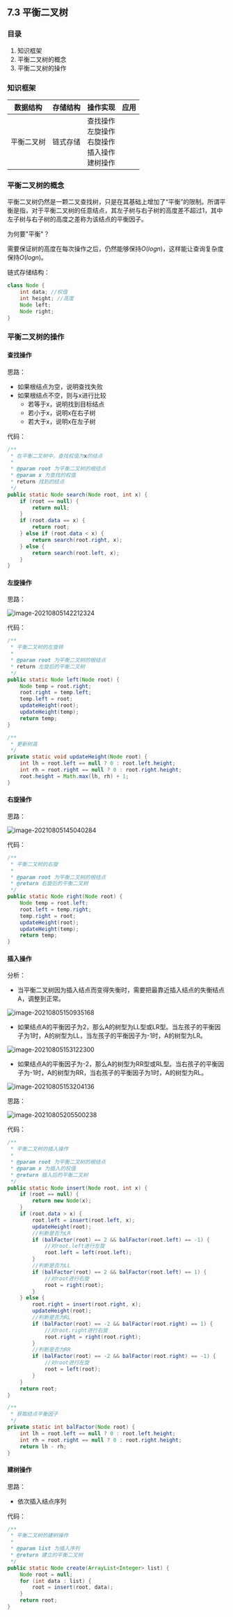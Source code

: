 ## 7.3 平衡二叉树

### 目录

1. 知识框架
2. 平衡二叉树的概念
3. 平衡二叉树的操作



### 知识框架

| 数据结构   | 存储结构 | 操作实现                                                     | 应用 |
| ---------- | -------- | ------------------------------------------------------------ | ---- |
| 平衡二叉树 | 链式存储 | 查找操作<br />左旋操作<br />右旋操作<br />插入操作<br />建树操作 |      |



### 平衡二叉树的概念

平衡二叉树仍然是一颗二叉查找树，只是在其基础上增加了“平衡”的限制。所谓平衡是指，对于平衡二叉树的任意结点，其左子树与右子树的高度差不超过1，其中左子树与右子树的高度之差称为该结点的平衡因子。

为何要"平衡"？

需要保证树的高度在每次操作之后，仍然能够保持$O(logn)$，这样能让查询复杂度保持$O(logn)$。

链式存储结构：

```java
class Node {
    int data; //权值
    int height; //高度
    Node left;
    Node right;
}
```



### 平衡二叉树的操作

#### 查找操作

思路：

* 如果根结点为空，说明查找失败
* 如果根结点不空，则与x进行比较
  * 若等于x，说明找到目标结点
  * 若小于x，说明x在右子树
  * 若大于x，说明x在左子树

代码：

```java
/**
 * 在平衡二叉树中，查找权值为x的结点
 *
 * @param root 为平衡二叉树的根结点
 * @param x 为查找的权值
 * return 找到的结点
 */
public static Node search(Node root, int x) {
    if (root == null) {
        return null;
    }
    if (root.data == x) {
        return root;
    } else if (root.data < x) {
        return search(root.right, x);
    } else {
        return search(root.left, x);
    }
}
```



#### 左旋操作

思路：

![image-20210805142212324](image-20210805142212324.png)

代码：

```java
/**
 * 平衡二叉树的左旋转
 *
 * @param root 为平衡二叉树的根结点
 * return 左旋后的平衡二叉树
 */
public static Node left(Node root) {
    Node temp = root.right;
    root.right = temp.left;
    temp.left = root;
    updateHeight(root);
    updateHeight(temp);
    return temp;
}

/**
 * 更新树高
 */
private static void updateHeight(Node root) {
    int lh = root.left == null ? 0 : root.left.height;
    int rh = root.right == null ? 0 : root.right.height;
    root.height = Math.max(lh, rh) + 1;
}
```



#### 右旋操作

思路：

![image-20210805145040284](image-20210805145040284.png)

代码：

```java
/**
 * 平衡二叉树的右旋
 *
 * @param root 为平衡二叉树的根结点
 * @return 右旋后的平衡二叉树
 */
public static Node right(Node root) {
    Node temp = root.left;
    root.left = temp.right;
    temp.right = root;
    updateHeight(root);
    updateHeight(temp);
    return temp;
}
```



#### 插入操作

分析：

* 当平衡二叉树因为插入结点而变得失衡时，需要把最靠近插入结点的失衡结点A，调整到正常。

![image-20210805150935168](image-20210805150935168.png)

* 如果结点A的平衡因子为2，那么A的树型为LL型或LR型。当左孩子的平衡因子为1时，A的树型为LL，当左孩子的平衡因子为-1时，A的树型为LR。

![image-20210805153122300](image-20210805153122300.png)

* 如果结点A的平衡因子为-2，那么A的树型为RR型或RL型。当右孩子的平衡因子为-1时，A的树型为RR，当右孩子的平衡因子为1时，A的树型为RL。

![image-20210805153204136](image-20210805153204136.png)

思路：

![image-20210805205500238](image-20210805205500238.png)

代码：

```java
/**
 * 平衡二叉树的插入操作
 *
 * @param root 为平衡二叉树的根结点
 * @param x 为插入的权值
 * @return 插入后的平衡二叉树
 */
public static Node insert(Node root, int x) {
    if (root == null) {
        return new Node(x);
    }
    if (root.data > x) {
        root.left = insert(root.left, x);
        updateHeight(root);
        //判断是否为LR
        if (balFactor(root) == 2 && balFactor(root.left) == -1) {
            //对root.left进行左旋
            root.left = left(root.left);
        }
        //判断是否为LL
        if (balFactor(root) == 2 && balFactor(root.left) == 1) {
            //对root进行右旋
            root = right(root);
        }
    } else {
        root.right = insert(root.right, x);
        updateHeight(root);
        //判断是否为RL
        if (balFactor(root) == -2 && balFactor(root.right) == 1) {
            //对root.right进行右旋
            root.right = right(root.right);
        }
        //判断是否为RR
        if (balFactor(root) == -2 && balFactor(root.right) == -1) {
            //对root进行左旋
            root = left(root);
        }
    }
    return root;
}

/**
 * 获取结点平衡因子
 */
private static int balFactor(Node root) {
    int lh = root.left == null ? 0 : root.left.height;
    int rh = root.right == null ? 0 : root.right.height;
    return lh - rh;
}
```



#### 建树操作

思路：

* 依次插入结点序列

代码：

```java
/**
 * 平衡二叉树的建树操作
 * 
 * @param list 为插入序列
 * @return 建立的平衡二叉树
 */
public static Node create(ArrayList<Integer> list) {
    Node root = null;
    for (int data : list) {
        root = insert(root, data);
    }
    return root;
}
```

